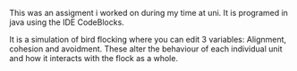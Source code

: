 This was an assigment i worked on during my time at uni. It is programed in java using the IDE CodeBlocks. 

It is a simulation of bird flocking where you can edit 3 variables: Alignment, cohesion and avoidment.
These alter the behaviour of each individual unit and how it interacts with the flock as a whole.
